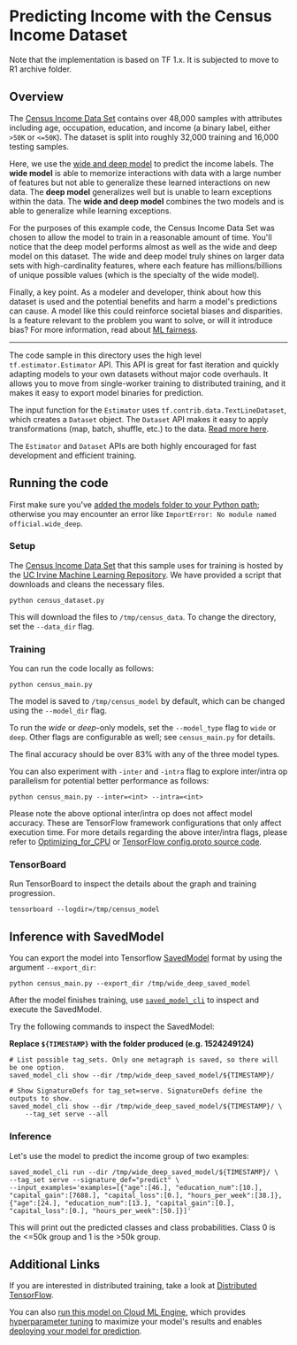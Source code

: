 # Predicting Income with the Census Income Dataset

Note that the implementation is based on TF 1.x.
It is subjected to move to R1 archive folder.

## Overview
The [Census Income Data Set](https://archive.ics.uci.edu/ml/datasets/Census+Income) contains over 48,000 samples with attributes including age, occupation, education, and income (a binary label, either `>50K` or `<=50K`). The dataset is split into roughly 32,000 training and 16,000 testing samples.

Here, we use the [wide and deep model](https://research.googleblog.com/2016/06/wide-deep-learning-better-together-with.html) to predict the income labels. The **wide model** is able to memorize interactions with data with a large number of features but not able to generalize these learned interactions on new data. The **deep model** generalizes well but is unable to learn exceptions within the data. The **wide and deep model** combines the two models and is able to generalize while learning exceptions.

For the purposes of this example code, the Census Income Data Set was chosen to allow the model to train in a reasonable amount of time. You'll notice that the deep model performs almost as well as the wide and deep model on this dataset. The wide and deep model truly shines on larger data sets with high-cardinality features, where each feature has millions/billions of unique possible values (which is the specialty of the wide model).

Finally, a key point. As a modeler and developer, think about how this dataset is used and the potential benefits and harm a model's predictions can cause. A model like this could reinforce societal biases and disparities. Is a feature relevant to the problem you want to solve, or will it introduce bias? For more information, read about [ML fairness](https://developers.google.com/machine-learning/fairness-overview/).

---

The code sample in this directory uses the high level `tf.estimator.Estimator` API. This API is great for fast iteration and quickly adapting models to your own datasets without major code overhauls. It allows you to move from single-worker training to distributed training, and it makes it easy to export model binaries for prediction.

The input function for the `Estimator` uses `tf.contrib.data.TextLineDataset`, which creates a `Dataset` object. The `Dataset` API makes it easy to apply transformations (map, batch, shuffle, etc.) to the data. [Read more here](https://www.tensorflow.org/guide/datasets).

The `Estimator` and `Dataset` APIs are both highly encouraged for fast development and efficient training.

## Running the code
First make sure you've [added the models folder to your Python path](/official/#running-the-models); otherwise you may encounter an error like `ImportError: No module named official.wide_deep`.

### Setup
The [Census Income Data Set](https://archive.ics.uci.edu/ml/datasets/Census+Income) that this sample uses for training is hosted by the [UC Irvine Machine Learning Repository](https://archive.ics.uci.edu/ml/datasets/). We have provided a script that downloads and cleans the necessary files.

```
python census_dataset.py
```

This will download the files to `/tmp/census_data`. To change the directory, set the `--data_dir` flag.

### Training
You can run the code locally as follows:

```
python census_main.py
```

The model is saved to `/tmp/census_model` by default, which can be changed using the `--model_dir` flag.

To run the *wide* or *deep*-only models, set the `--model_type` flag to `wide` or `deep`. Other flags are configurable as well; see `census_main.py` for details.

The final accuracy should be over 83% with any of the three model types.

You can also experiment with `-inter` and `-intra` flag to explore inter/intra op parallelism for potential better performance as follows:

```
python census_main.py --inter=<int> --intra=<int>
```
Please note the above optional inter/intra op does not affect model accuracy. These are TensorFlow framework configurations that only affect execution time.
For more details regarding the above inter/intra flags, please refer to [Optimizing_for_CPU](https://www.tensorflow.org/performance/performance_guide#optimizing_for_cpu) or [TensorFlow config.proto source code](https://github.com/tensorflow/tensorflow/blob/26b4dfa65d360f2793ad75083c797d57f8661b93/tensorflow/core/protobuf/config.proto#L165).

### TensorBoard

Run TensorBoard to inspect the details about the graph and training progression.

```
tensorboard --logdir=/tmp/census_model
```

## Inference with SavedModel
You can export the model into Tensorflow [SavedModel](https://www.tensorflow.org/guide/saved_model) format by using the argument `--export_dir`:

```
python census_main.py --export_dir /tmp/wide_deep_saved_model
```

After the model finishes training, use [`saved_model_cli`](https://www.tensorflow.org/guide/saved_model#cli_to_inspect_and_execute_savedmodel) to inspect and execute the SavedModel.

Try the following commands to inspect the SavedModel:

**Replace `${TIMESTAMP}` with the folder produced (e.g. 1524249124)**
```
# List possible tag_sets. Only one metagraph is saved, so there will be one option.
saved_model_cli show --dir /tmp/wide_deep_saved_model/${TIMESTAMP}/

# Show SignatureDefs for tag_set=serve. SignatureDefs define the outputs to show.
saved_model_cli show --dir /tmp/wide_deep_saved_model/${TIMESTAMP}/ \
    --tag_set serve --all
```

### Inference
Let's use the model to predict the income group of two examples:
```
saved_model_cli run --dir /tmp/wide_deep_saved_model/${TIMESTAMP}/ \
--tag_set serve --signature_def="predict" \
--input_examples='examples=[{"age":[46.], "education_num":[10.], "capital_gain":[7688.], "capital_loss":[0.], "hours_per_week":[38.]}, {"age":[24.], "education_num":[13.], "capital_gain":[0.], "capital_loss":[0.], "hours_per_week":[50.]}]'
```

This will print out the predicted classes and class probabilities. Class 0 is the <=50k group and 1 is the >50k group.

## Additional Links

If you are interested in distributed training, take a look at [Distributed TensorFlow](https://www.tensorflow.org/deploy/distributed).

You can also [run this model on Cloud ML Engine](https://cloud.google.com/ml-engine/docs/getting-started-training-prediction), which provides [hyperparameter tuning](https://cloud.google.com/ml-engine/docs/getting-started-training-prediction#hyperparameter_tuning) to maximize your model's results and enables [deploying your model for prediction](https://cloud.google.com/ml-engine/docs/getting-started-training-prediction#deploy_a_model_to_support_prediction).
